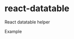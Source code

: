 # react-datatable
React datatable helper

Example

<DataTable 
    columns={this.state.columns}
    data={this.state.data}
    striped={true}
    hover={true}
    closeOnSelect={true}
    noHeader 
    progressPending={this.state.loading} 
    customStyles={this.customSyle}
/>
